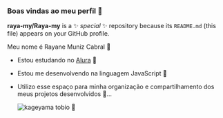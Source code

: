 ### Boas vindas ao meu perfil 💙


**raya-my/Raya-my** is a ✨ _special_ ✨ repository because its `README.md` (this file) appears on your GitHub profile.

Meu nome é Rayane Muniz Cabral 🌙

- Estou estudando no [Alura](https://www.alura.com.br)  📖
  
- Estou me desenvolvendo na linguagem JavaScript 📸
  
- Utilizo esse espaço para minha organização e
compartilhamento dos meus projetos desenvolvidos 🌳...


  ![kageyama tobio 🖤](https://media.tenor.com/suy0EfywMSQAAAAM/acciotobio.gif)
